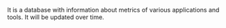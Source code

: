 It is a database with information about metrics of various applications and tools.
It will be updated over time.
